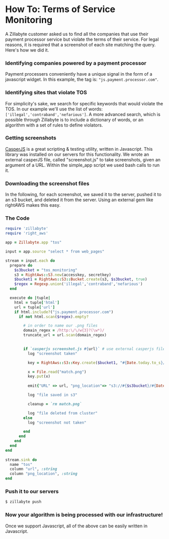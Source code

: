 # How To: Terms of Service Monitoring

A Zillabyte customer asked us to find all the companies that use their payment processor service but violate the terms of their service. For legal reasons, it is required that a screenshot of each site matching the query.  Here's how we did it.

### Identifying companies powered by a payment processor

Payment processers conveniently have a unique signal in the form of a javascript widget. In this example, the tag is: `"js.payment.processor.com"`.

### Identifying sites that violate TOS

For simplicity's sake, we search for specific keywords that would violate the TOS. In our example we'll use the list of words: `['illegal','contraband','nefarious']`.  A more advanced search, which is possible through Zillabyte is to include a dictionary of words, or an algorithm with a set of rules to define violators.

### Getting screenshots

[CasperJS](casperjs.org) is a great scripting & testing utility, written in Javascript.  This library was installed on our servers for this functionality.  We wrote an external casperJS file, called "screenshot.js" to take screenshots, given an argument of a URL.  Within the simple_app script we used bash calls to run it. 

### Downloading the screenshot files

In the following, for each screenshot, we saved it to the server, pushed it to an s3 bucket, and deleted it from the server.  Using an external gem like rightAWS makes this easy.



### The Code
```ruby
require 'zillabyte'
require 'right_aws'

app = Zillabyte.app "tos"

input = app.source "select * from web_pages"

stream = input.each do
  prepare do
    $s3bucket = "tos_monitoring"
    s3 = RightAws::S3.new(accesskey, secretkey)
    $bucket1 = RightAws::S3::Bucket.create(s3, $s3bucket, true)
    $regex = Regexp.union('illegal','contraband','nefarious')
  end

  execute do |tuple|
    html = tuple['html']
    url = tuple['url']
    if html.include?("js.payment.processor.com")
      if not html.scan($regex).empty?

        # in order to name our .png files
        domain_regex = /http:\/\/w{3}?(\w*)/
        truncate_url = url.scan(domain_regex)
      

        if `casperjs screenshot.js #{url}` # use external casperjs file to take screenshot
          log "screenshot taken"

          key = RightAws::S3::Key.create($bucket1, "#{Date.today.to_s}/#{truncate_url[0][0]}.png") 

          x = File.read("match.png")
          key.put(x)
        
          emit{"URL" => url, "png_location"=> "s3://#{$s3bucket}/#{Date.today.to_s}/#{truncate_url[0][0]}.png"} # write url to the site

          log "file saved in s3"

          cleanup = `rm match.png`

          log "file deleted from cluster"
        else
          log "screenshot not taken"

        end
      end
    end
  end
end
  
stream.sink do 
  name "tos"
  column "url", :string
  column "png_location", :string
end
```

### Push it to our servers

```bash
$ zillabyte push
```

### Now your algorithm is being processed with our infrastructure!

Once we support Javascript, all of the above can be easily written in Javascript. 
